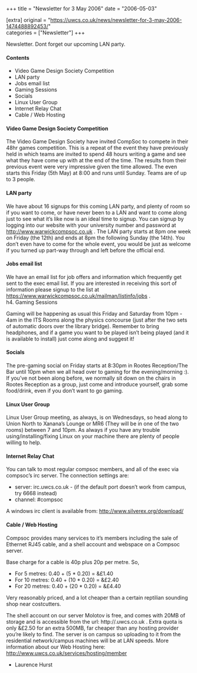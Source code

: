 +++
title = "Newsletter for 3 May 2006"
date = "2006-05-03"

[extra]
original = "https://uwcs.co.uk/news/newsletter-for-3-may-2006-1474488892453/"    
categories = ["Newsletter"]
+++

Newsletter. Dont forget our upcoming LAN party.

#### Contents

  - Video Game Design Society Competition
  - LAN party
  - Jobs email list
  - Gaming Sessions
  - Socials
  - Linux User Group
  - Internet Relay Chat
  - Cable / Web Hosting

#### Video Game Design Society Competition

The Video Game Design Society have invited CompSoc to compete in their 48hr games competition. This is a repeat of the event they have previously held in which teams are invited to spend 48 hours writing a game and see what they have come up with at the end of the time. The results from their previous event were very impressive given the time allowed. The even starts this Friday (5th May) at 8:00 and runs until Sunday. Teams are of up to 3 people.

#### LAN party

We have about 16 signups for this coming LAN party, and plenty of room so if you want to come, or have never been to a LAN and want to come along just to see what it’s like now is an ideal time to signup. You can signup by logging into our website with your university number and password at http://www.warwickcompsoc.co.uk . The LAN party starts at 8pm one week on Friday (the 12th) and ends at 8pm the following Sunday (the 14th). You don’t even have to come for the whole event, you would be just as welcome if you turned up part-way through and left before the official end.

#### Jobs email list

We have an email list for job offers and information which frequently get sent to the exec email list. If you are interested in receiving this sort of information please signup to the list at https://www.warwickcompsoc.co.uk/mailman/listinfo/jobs .  
h4. Gaming Sessions

Gaming will be happening as usual this Friday and Saturday from 10pm - 4am in the ITS Rooms along the physics concourse (just after the two sets of automatic doors over the library bridge). Remember to bring headphones, and if a game you want to be played isn’t being played (and it is available to install) just come along and suggest it\!

#### Socials

The pre-gaming social on Friday starts at 8:30pm in Rootes Reception/The Bar until 10pm when we all head over to gaming for the evening/morning :). If you’ve not been along before, we normally sit down on the chairs in Rootes Reception as a group, just come and introduce yourself, grab some food/drink, even if you don’t want to go gaming.

#### Linux User Group

Linux User Group meeting, as always, is on Wednesdays, so head along to Union North to Xanana’s Lounge or MR6 (They will be in one of the two rooms) between 7 and 10pm. As always if you have any trouble using/installing/fixing Linux on your machine there are plenty of people willing to help.

#### Internet Relay Chat

You can talk to most regular compsoc members, and all of the exec via compsoc’s irc server. The connection settings are:

  - server: irc.uwcs.co.uk - (if the default port doesn’t work from campus, try 6668 instead)
  - channel: \#compsoc

A windows irc client is available from: http://www.silverex.org/download/

#### Cable / Web Hosting

Compsoc provides many services to it’s members including the sale of Ethernet RJ45 cable, and a shell account and webspace on a Compsoc server.

Base charge for a cable is 40p plus 20p per metre. So,

  - For 5 metres: 0.40 + (5 \* 0.20) = &£1.40
  - For 10 metres: 0.40 + (10 \* 0.20) = &£2.40
  - For 20 metres: 0.40 + (20 \* 0.20) = &£4.40

Very reasonably priced, and a lot cheaper than a certain reptilian sounding shop near costcutters.

The shell account on our server Molotov is free, and comes with 20MB of storage and is accessible from the url: http://.uwcs.co.uk . Extra quota is only &£2.50 for an extra 500MB, far cheaper than any hosting provider you’re likely to find. The server is on campus so uploading to it from the residential network/campus machines will be at LAN speeds. More information about our Web Hosting here: http://www.uwcs.co.uk/services/hosting/member

  - Laurence Hurst
